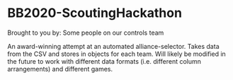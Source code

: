 # BB2020-ScoutingHackathon
Brought to you by:
  Some people on our controls team

An award-winning attempt at an automated alliance-selector. Takes data from the CSV and stores in objects for each team. Will likely be modified in the future to work with different data formats (i.e. different column arrangements) and different games.
